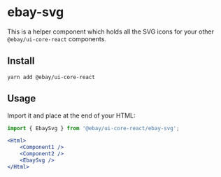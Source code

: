 # ebay-svg
This is a helper component which holds all the SVG icons for your other `@ebay/ui-core-react` components.

## Install
```
yarn add @ebay/ui-core-react
```

## Usage
Import it and place at the end of your HTML:
```jsx harmony
import { EbaySvg } from '@ebay/ui-core-react/ebay-svg';

<Html>
    <Component1 />
    <Component2 />
    <EbaySvg />
</Html>
```
